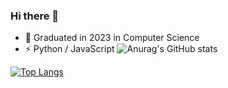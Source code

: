 ### Hi there 👋

- 🍻 Graduated in 2023 in Computer Science
- ⚡ Python / JavaScript
![Anurag's GitHub stats](https://github-readme-stats.vercel.app/api?username=yimingmeng01&count_private=true)

[![Top Langs](https://github-readme-stats.vercel.app/api/top-langs/?username=yimingmeng01)](https://github.com/anuraghazra/github-readme-stats)

